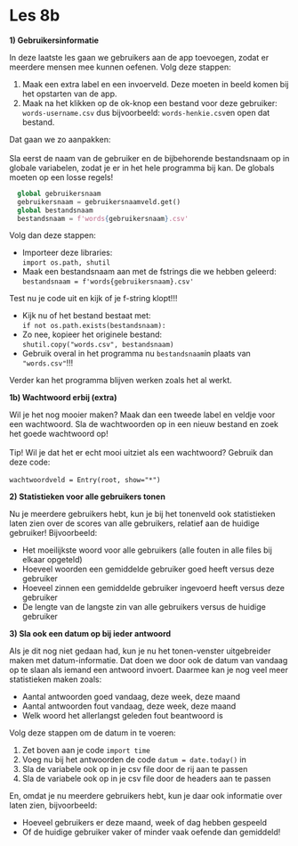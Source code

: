 # Les 8b

**1) Gebruikersinformatie**

In deze laatste les gaan we gebruikers aan de app toevoegen, zodat er meerdere mensen mee kunnen oefenen. Volg deze stappen:

1. Maak een extra label en een invoerveld. Deze moeten in beeld komen bij het opstarten van de app.
2. Maak na het klikken op de ok-knop een bestand voor deze gebruiker: `words-username.csv` dus bijvoorbeeld: `words-henkie.csv`en open dat bestand.

Dat gaan we zo aanpakken: \
\
Sla eerst de naam van de gebruiker en de bijbehorende bestandsnaam op in globale variabelen, zodat je er in het hele programma bij kan. De globals moeten op een losse regels!

```python
  global gebruikersnaam
  gebruikersnaam = gebruikersnaamveld.get()
  global bestandsnaam
  bestandsnaam = f'words{gebruikersnaam}.csv'
```

Volg dan deze stappen:

* Importeer deze libraries:\
  `import os.path, shutil`
* Maak een bestandsnaam aan met de fstrings die we hebben geleerd:\
  `bestandsnaam = f'words{gebruikersnaam}.csv'`

Test nu je code uit en kijk of je f-string klopt!!!

* Kijk nu of het bestand bestaat met: \
  `if not os.path.exists(bestandsnaam):`&#x20;
* Zo nee, kopieer het originele bestand:\
  &#x20;   `shutil.copy("words.csv", bestandsnaam)`
* Gebruik overal in het programma nu `bestandsnaam`in plaats van `"words.csv"`!!!

Verder kan het programma blijven werken zoals het al werkt.

**1b) Wachtwoord erbij (extra)**

Wil je het nog mooier maken? Maak dan een tweede label en veldje voor een wachtwoord. Sla de wachtwoorden op in een nieuw bestand en zoek het goede wachtwoord op!\
\
Tip! Wil je dat het er echt mooi uitziet als een wachtwoord? Gebruik dan deze code:\
\
`wachtwoordveld = Entry(root, show="*")`



**2) Statistieken voor alle gebruikers tonen**

Nu je meerdere gebruikers hebt, kun je bij het tonenveld ook statistieken laten zien over de scores van alle gebruikers, relatief aan de huidige gebruiker! Bijvoorbeeld:

* Het moeilijkste woord voor alle gebruikers (alle fouten in alle files bij elkaar opgeteld)
* Hoeveel woorden een gemiddelde gebruiker goed heeft versus deze gebruiker
* Hoeveel zinnen een gemiddelde gebruiker ingevoerd heeft versus deze gebruiker
* De lengte van de langste zin van alle gebruikers versus de huidige gebruiker

**3) Sla ook een datum op bij ieder antwoord**&#x20;

Als je dit nog niet gedaan had, kun je nu het tonen-venster uitgebreider maken met datum-informatie. Dat doen we door ook de datum van vandaag op te slaan als iemand een antwoord invoert. Daarmee kan je nog veel meer statistieken maken zoals:

* Aantal antwoorden goed vandaag, deze week, deze maand
* Aantal antwoorden fout vandaag, deze week, deze maand
* Welk woord het allerlangst geleden fout beantwoord is&#x20;

Volg deze stappen om de datum in te voeren:

1. Zet boven aan je code `import time`
2. Voeg nu bij het antwoorden de code `datum = date.today()` in
3. Sla de variabele ook op in je csv file door de rij aan te passen
4. Sla de variabele ook op in je csv file door de headers aan te passen

En, omdat je nu meerdere gebruikers hebt, kun je daar ook informatie over laten zien, bijvoorbeeld:

* Hoeveel gebruikers er deze maand, week of dag hebben gespeeld
* Of de huidige gebruiker vaker of minder vaak oefende dan gemiddeld!

